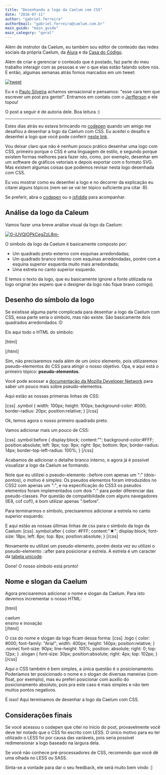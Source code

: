 ```yaml
---
title: "Desenhando a logo da Caelum com CSS"
date: "2016-07-11"
author: "gabriel.ferreira"
authorEmail: "gabriel.ferreira@caelum.com.br"
main_guide: "main_guide"
main_category: "geral"
---
```


Além de instrutor da Caelum, eu também sou editor de conteúdo das redes sociais da própria Caelum, da [Alura](https://www.alura.com.br/) e da [Casa do Código](http://casadocodigo.com.br).

Além de criar e gerenciar o conteúdo que é postado, faz parte do meu trabalho interagir com as pessoas e ver o que elas estão falando sobre nós. E então, algumas semanas atrás fomos marcados em um tweet:

[![tweet](https://blog.caelum.com.br/wp-content/uploads/2016/06/tweet-300x292.png)](https://blog.caelum.com.br/wp-content/uploads/2016/06/tweet.png)

Eu e o [Paulo Silveira](http://twitter.com/paulo_silveira) achamos sensacional e pensamos: "esse cara tem que escrever um post pra gente!". Entramos em contato com o [Jerfferson](https://twitter.com/jerffersan) e ele topou!

O post a seguir é de autoria dele. Boa leitura :)

* * *

Estes dias atrás eu estava brincando no [codepen](http://codepen.io) quando um amigo me desafiou a desenhar a logo da Caelum com CSS. Eu aceitei o desafio e desenhei a logo que você pode conferir [neste link](http://codepen.io/jerfersan/pen/gMOrEm).

Vou deixar claro que não é nenhum pouco prático desenhar uma logo com CSS, primeiro porque o CSS é uma linguagem de estilo, e segundo porque existem formas melhores para fazer isto, como, por exemplo, desenhar em um software de gráficos vetoriais e depois exportar com o formato SVG. Mas existem algumas coisas que podemos revisar nesta logo desenhada com CSS.

Eu vou mostrar como eu desenhei a logo e no decorrer da explicação eu citarei alguns tópicos (nem sei se vai ter tópico suficiente pra citar :B).

Se preferir, abra o [codepen](http://codepen.io/) ou o [jsfiddle](https://jsfiddle.net/) para acompanhar.

## Análise da logo da Caleum

Vamos fazer uma breve análise visual da logo da Caelum:

[![0-iUVQIOPkCegZzL8m-](https://blog.caelum.com.br/wp-content/uploads/2016/06/0-iUVQIOPkCegZzL8m--300x94.png)](https://blog.caelum.com.br/wp-content/uploads/2016/06/0-iUVQIOPkCegZzL8m-.png)

O simbolo da logo da Caelum é basicamente composto por:

- Um quadrado preto externo com esquinas arredondadas;
- Um quadrado branco interno com esquinas arredondadas, porém com a esquina superior esquerda muito mais arredondada;
- Uma estrela no canto superior esquerdo.

E temos o texto da logo, que eu basicamente ignorei a fonte utilizada na logo original (eu espero que o designer da logo não fique bravo comigo).

## Desenho do símbolo da logo

Se existisse alguma parte complicada para desenhar a logo da Caelum com CSS, essa parte seria o símbolo, mas não existe. São basicamente dois quadrados arredondados :D

Eis aqui todo o HTML do símbolo:

\[html\]<div class="symbol"></div>\[/html\]

Sim, não precisaremos nada além de um único elemento, pois utilizaremos pseudo-elementos do CSS para atingir o nosso objetivo. Opa, e aqui está o primeiro tópico: **pseudo-elementos**.

Você pode acessar a [documentação da Mozilla Developer Network](https://developer.mozilla.org/en/docs/Web/CSS/Pseudo-elements) para saber um pouco mais sobre pseudo-elementos.

Aqui estão as nossas primeiras linhas de CSS:

\[css\] .symbol { width: 100px; height: 100px; background-color: #000; border-radius: 20px; position:relative; } \[/css\]

Ok, temos agora o nosso primeiro quadrado preto.

Vamos adicionar mais um pouco de CSS:

\[css\] .symbol:before { display:block; content:""; background-color:#FFF; position:absolute; left: 9px; top: 9px; right: 9px; bottom: 9px; border-radius: 14px; border-top-left-radius: 100%; } \[/css\]

Acabamos de adicionar o detalhe branco interno, e agora já é possível visualizar a logo da Caelum se formando.

Note que eu utilizei o pseudo-elemento ::before com apenas um ":" (dois-pontos), o motivo é simples: Os pseudos elementos foram introduzidos no CSS2 com apenas um ":", e na especificação do CSS3 os pseudos elementos foram implementados com dois ":" para poder diferenciar das pseudo-classes. Por questão de compatibilidade com alguns navegadores (IE8, cof cof!), é bom utilizar apenas ":before".

Para terminarmos o símbolo, precisaremos adicionar a estrela no canto superior esquerdo.

E aqui estão as nossas últimas linhas de css para o símbolo da logo da Caelum: \[css\] .symbol:after { color: #FFF; content:"★"; display:block; font-size: 18px; left: 8px; top: 8px; position:absolute; } \[/css\]

Novamente eu utilizei um pseudo-elemento, porém desta vez eu utilizei o pseudo-elemento ::after para posicionar a estrela. A estrela é um caracter da [tabela unicode](http://unicode-table.com/en/).

Done! O nosso símbolo está pronto!

## Nome e slogan da Caelum

Agora precisaremos adicionar o nome e slogan da Caelum. Para isto devemos incrementar o nosso HTML:

\[html\] <div class="logo"> <div class="symbol"></div> <div class="nome">caelum</div> <div class="slogan">ensino e inovação</div> </div> \[/html\]

O css do nome e slogan da logo ficam dessa forma: \[css\] .logo { color: #000; font-family: "Arial"; width: 400px; height: 140px; position:relative; } .nome{ font-size: 90px; line-height: 105%; position: absolute; right: 0; top: 12px; } .slogan { font-size: 30px; position:absolute; right: 4px; top: 102px; } \[/css\]

Aqui o CSS também é bem simples, a única questão é o posicionamento. Poderíamos ter posicionado o nome e o slogan de diversas maneiras (com float, por exemplo), mas eu preferi posicionar com auxílio do posicionamento absoluto, pois pra este caso é mais simples e não tem muitos pontos negativos.

É isso! Aqui terminamos de desenhar a logo da Caelum com CSS.

## Considerações finais

Se você acessou o codepen que citei no início do post, provavelmente você deve ter notado que o CSS foi escrito com LESS. O único motivo para eu ter utilizado o LESS foi por causa das variáveis, pois seria possível redimensionar a logo baseado na largura dela.

Se você não conhece pré-processadores de CSS, recomendo que você dê uma olhada no LESS ou SASS.

Sinta-se a vontade para dar o seu feedback, ele será muito bem vindo :\]
